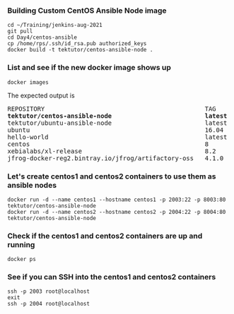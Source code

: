 ### Building Custom CentOS Ansible Node image
```
cd ~/Training/jenkins-aug-2021
git pull
cd Day4/centos-ansible
cp /home/rps/.ssh/id_rsa.pub authorized_keys
docker build -t tektutor/centos-ansible-node .
```

### List and see if the new docker image shows up
```
docker images
```
The expected output is
<pre>
REPOSITORY                                           TAG       IMAGE ID       CREATED         SIZE
<b>tektutor/centos-ansible-node                         latest    fb40ae31dd0e   9 minutes ago   257MB</b>
tektutor/ubuntu-ansible-node                         latest    009afa27da10   23 hours ago    220MB
ubuntu                                               16.04     38b3fa4640d4   5 weeks ago     135MB
hello-world                                          latest    d1165f221234   6 months ago    13.3kB
centos                                               8         300e315adb2f   8 months ago    209MB
xebialabs/xl-release                                 8.2       95a054bc36b1   2 years ago     450MB
jfrog-docker-reg2.bintray.io/jfrog/artifactory-oss   4.1.0     c5f6c78afc2b   5 years ago     409MB
</pre>

### Let's create centos1 and centos2 containers to use them as ansible nodes
```
docker run -d --name centos1 --hostname centos1 -p 2003:22 -p 8003:80 tektutor/centos-ansible-node
docker run -d --name centos2 --hostname centos2 -p 2004:22 -p 8004:80 tektutor/centos-ansible-node
```

### Check if the centos1 and centos2 containers are up and running
```
docker ps
```

### See if you can SSH into the centos1 and centos2 containers
```
ssh -p 2003 root@localhost
exit
ssh -p 2004 root@localhost
```
